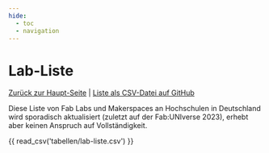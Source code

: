 ```yaml
---
hide:
  - toc
  - navigation
---
```


# Lab-Liste

[Zurück zur Haupt-Seite](labs.md) | [Liste als CSV-Datei auf GitHub](https://github.com/fabuniverse/website/tree/main/docs/tabellen/lab-liste.csv)

Diese Liste von Fab Labs und Makerspaces an Hochschulen in Deutschland wird sporadisch aktualisiert (zuletzt auf der Fab:UNIverse 2023), erhebt aber keinen Anspruch auf Vollständigkeit. 


{{ read_csv('tabellen/lab-liste.csv') }}